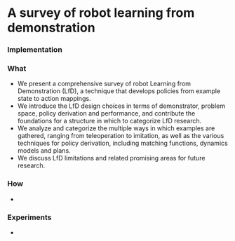 # A survey of robot learning from demonstration

### Implementation

### What

- We present a comprehensive survey of robot Learning from Demonstration (LfD), a technique that develops policies from example state to action mappings.
- We introduce the LfD design choices in terms of demonstrator, problem space, policy derivation and performance, and contribute the foundations for a structure in which to categorize LfD research.
- We analyze and categorize the multiple ways in which examples are gathered, ranging from teleoperation to imitation, as well as the various techniques
for policy derivation, including matching functions, dynamics models and plans.
- We discuss LfD limitations and related promising areas for future research.

### How

-

### Experiments

-
